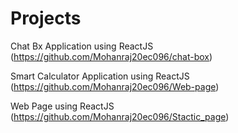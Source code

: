 # Projects


Chat Bx Application using ReactJS  (https://github.com/Mohanraj20ec096/chat-box)

Smart Calculator Application using ReactJS (https://github.com/Mohanraj20ec096/Web-page)

Web Page using ReactJS  (https://github.com/Mohanraj20ec096/Stactic_page)
